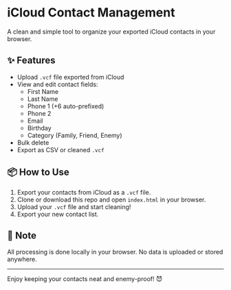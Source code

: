 # iCloud Contact Management

A clean and simple tool to organize your exported iCloud contacts in your browser.

## ✨ Features

- Upload `.vcf` file exported from iCloud
- View and edit contact fields:
  - First Name
  - Last Name
  - Phone 1 (+6 auto-prefixed)
  - Phone 2
  - Email
  - Birthday
  - Category (Family, Friend, Enemy)
- Bulk delete
- Export as CSV or cleaned `.vcf`

## 📦 How to Use

1. Export your contacts from iCloud as a `.vcf` file.
2. Clone or download this repo and open `index.html` in your browser.
3. Upload your `.vcf` file and start cleaning!
4. Export your new contact list.

## 🔐 Note

All processing is done locally in your browser. No data is uploaded or stored anywhere.

---

Enjoy keeping your contacts neat and enemy-proof! 😈